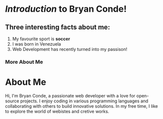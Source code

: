 # _Introduction_ to Bryan Conde!

## Three interesting facts about me:

1. My favourite sport is **soccer**
2. I was born in Venezuela
3. Web Development has recently turned into my passison!

### More About Me

# About Me

Hi, I'm Bryan Conde, a passionate web developer with a love for open-source projects. I enjoy coding in various programming languages and collaborating with others to build innovative solutions. In my free time, I like to explore the world of webistes and cretive works.
